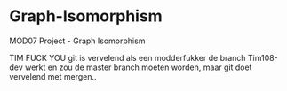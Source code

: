 # Graph-Isomorphism
MOD07 Project - Graph Isomorphism


TIM FUCK YOU
git is vervelend als een modderfukker
de branch Tim108-dev werkt en zou de master branch moeten worden, maar git doet vervelend met mergen..
